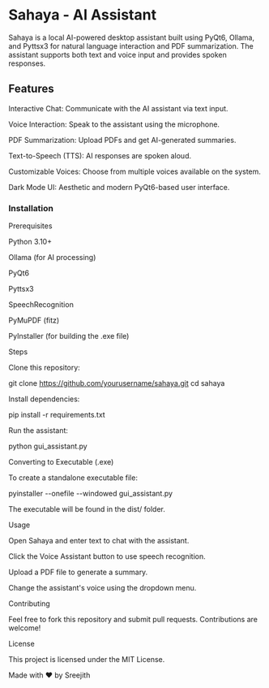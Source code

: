 <h1>Sahaya - AI Assistant</h1>

Sahaya is a local AI-powered desktop assistant built using PyQt6, Ollama, and Pyttsx3 for natural language interaction and PDF summarization. The assistant supports both text and voice input and provides spoken responses.

<h2>Features</h2>

Interactive Chat: Communicate with the AI assistant via text input.

Voice Interaction: Speak to the assistant using the microphone.

PDF Summarization: Upload PDFs and get AI-generated summaries.

Text-to-Speech (TTS): AI responses are spoken aloud.

Customizable Voices: Choose from multiple voices available on the system.

Dark Mode UI: Aesthetic and modern PyQt6-based user interface.

<h3>Installation</h3>

Prerequisites

Python 3.10+

Ollama (for AI processing)

PyQt6

Pyttsx3

SpeechRecognition

PyMuPDF (fitz)

PyInstaller (for building the .exe file)

Steps

Clone this repository:

git clone https://github.com/yourusername/sahaya.git
cd sahaya

Install dependencies:

pip install -r requirements.txt

Run the assistant:

python gui_assistant.py

Converting to Executable (.exe)

To create a standalone executable file:

pyinstaller --onefile --windowed gui_assistant.py

The executable will be found in the dist/ folder.

Usage

Open Sahaya and enter text to chat with the assistant.

Click the Voice Assistant button to use speech recognition.

Upload a PDF file to generate a summary.

Change the assistant's voice using the dropdown menu.

Contributing

Feel free to fork this repository and submit pull requests. Contributions are welcome!

License

This project is licensed under the MIT License.

Made with ❤️ by Sreejith

